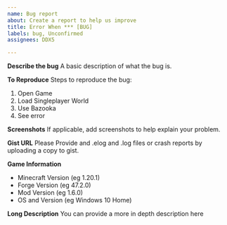 ```yaml
---
name: Bug report
about: Create a report to help us improve
title: Error When *** [BUG]
labels: bug, Unconfirmed
assignees: DDX5

---
```


**Describe the bug**
A basic description of what the bug is.

**To Reproduce**
Steps to reproduce the bug:
1. Open Game
2. Load Singleplayer World
3. Use Bazooka
4. See error

**Screenshots**
If applicable, add screenshots to help explain your problem.

**Gist URL**
Please Provide and .elog and .log files or crash reports by uploading a copy to gist.

**Game Information**
 - Minecraft Version (eg 1.20.1)
 - Forge Version (eg 47.2.0)
 - Mod Version (eg 1.6.0)
- OS and Version (eg Windows 10 Home)

**Long Description**
You can provide a more in depth description here
